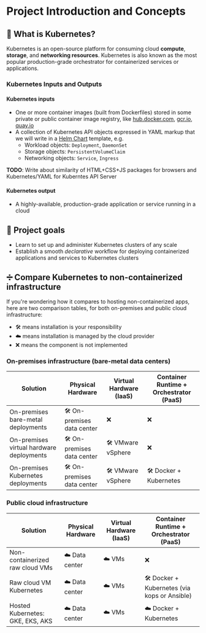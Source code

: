 # Project Introduction and Concepts

## 🤔 What is Kubernetes?

Kubernetes is an open-source platform for consuming cloud **compute**, **storage**, and **networking resources**. Kubernetes is also known as the most popular production-grade orchestrator for containerized services or applications.

### Kubernetes Inputs and Outputs

#### Kubernetes inputs

- One or more container images (built from Dockerfiles) stored in some private or public container image registry, like [hub.docker.com](https://hub.docker.com/), [gcr.io](https://cloud.google.com/container-registry/), [quay.io](https://quay.io/)
- A collection of Kubernetes API objects expressed in YAML markup that we will write in a [Helm Chart](https://docs.helm.sh/chart_template_guide/) template, e.g.
  - Workload objects: `Deployment`, `DaemonSet`
  - Storage objects: `PersistentVolumeClaim`
  - Networking objects: `Service`, `Ingress`

**TODO**: Write about similarity of HTML+CSS+JS packages for browsers and Kubernetes/YAML for Kuberntes API Server

#### Kubernetes output

- A highly-available, production-grade application or service running in a cloud

## 📌 Project goals

- Learn to set up and administer Kubernetes clusters of any scale
- Establish a smooth *declarative* workflow for deploying containerized applications and services to Kubernetes clusters

## ➗ Compare Kubernetes to non-containerized infrastructure

If you're wondering how it compares to hosting non-containerized apps, here are two comparison tables, for both on-premises and public cloud infrastructure:

- 🛠 means installation is your responsibility
- ☁️ means installation is managed by the cloud provider
- ❌ means the component is not implemented

### On-premises infrastructure (bare-metal data centers)

| Solution | Physical Hardware | Virtual Hardware (IaaS) | Container Runtime + Orchestrator (PaaS) |
| --- | --- | --- | --- |
| On-premises bare-metal deployments | 🛠 On-premises data center | ❌ | ❌ |
| On-premises virtual hardware deployments | 🛠 On-premises data center | 🛠 VMware vSphere | ❌ |
| On-premises Kubernetes deployments | 🛠 On-premises data center | 🛠 VMware vSphere | 🛠 Docker + Kubernetes |

### Public cloud infrastructure

| Solution | Physical Hardware | Virtual Hardware (IaaS) | Container Runtime + Orchestrator (PaaS) |
| --- | --- | --- | --- |
| Non-containerized raw cloud VMs | ☁️ Data center | ☁️ VMs | ❌ |
| Raw cloud VM Kubernetes | ☁️ Data center | ☁️ VMs | 🛠 Docker + Kubernetes (via kops or Ansible) |
| Hosted Kubernetes: GKE, EKS, AKS | ☁️ Data center | ☁️ VMs | ☁️ Docker + Kubernetes |
